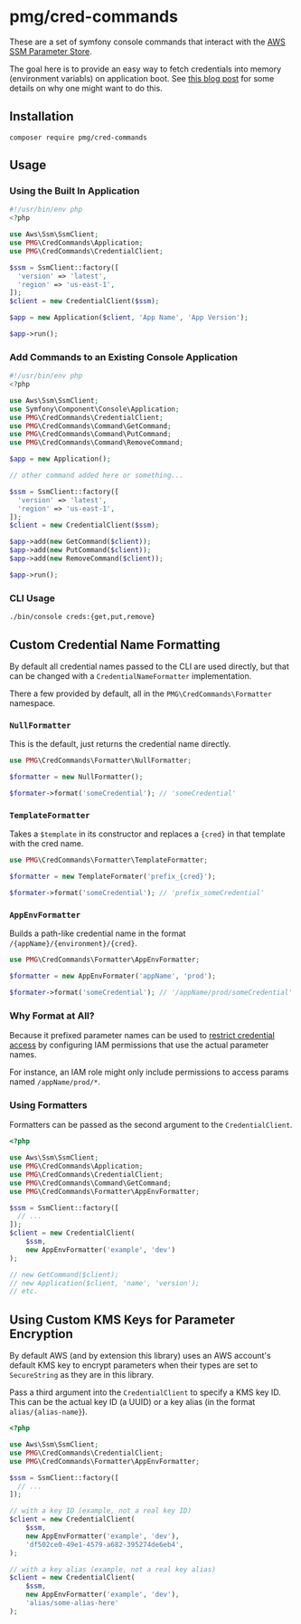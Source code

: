 # pmg/cred-commands

These are a set of symfony console commands that interact with the
[AWS SSM Parameter Store](https://docs.aws.amazon.com/systems-manager/latest/userguide/systems-manager-paramstore.html).

The goal here is to provide an easy way to fetch credentials into memory
(environment variabls) on application boot. See [this blog post](https://chrisguitarguy.com/2017/12/23/secrets-in-dockerized-applications/)
for some details on why one might want to do this.

## Installation

```
composer require pmg/cred-commands
```

## Usage

### Using the Built In Application

```php
#!/usr/bin/env php
<?php

use Aws\Ssm\SsmClient;
use PMG\CredCommands\Application;
use PMG\CredCommands\CredentialClient;

$ssm = SsmClient::factory([
  'version' => 'latest',
  'region' => 'us-east-1',
]);
$client = new CredentialClient($ssm);

$app = new Application($client, 'App Name', 'App Version');

$app->run();
```



### Add Commands to an Existing Console Application

```php
#!/usr/bin/env php
<?php

use Aws\Ssm\SsmClient;
use Symfony\Component\Console\Application;
use PMG\CredCommands\CredentialClient;
use PMG\CredCommands\Command\GetCommand;
use PMG\CredCommands\Command\PutCommand;
use PMG\CredCommands\Command\RemoveCommand;

$app = new Application();

// other command added here or something...

$ssm = SsmClient::factory([
  'version' => 'latest',
  'region' => 'us-east-1',
]);
$client = new CredentialClient($ssm);

$app->add(new GetCommand($client));
$app->add(new PutCommand($client));
$app->add(new RemoveCommand($client));

$app->run();
```

### CLI Usage

```
./bin/console creds:{get,put,remove}
```

## Custom Credential Name Formatting

By default all credential names passed to the CLI are used directly, but that
can be changed with a `CredentialNameFormatter` implementation.

There a few provided by default, all in the `PMG\CredCommands\Formatter`
namespace.

### `NullFormatter`

This is the default, just returns the credential name directly.

```php
use PMG\CredCommands\Formatter\NullFormatter;

$formatter = new NullFormatter();

$formater->format('someCredential'); // 'someCredential'
```

### `TemplateFormatter`

Takes a `$template` in its constructor and replaces a `{cred}` in that template
with the cred name.

```php
use PMG\CredCommands\Formatter\TemplateFormatter;

$formatter = new TemplateFormater('prefix_{cred}');

$formater->format('someCredential'); // 'prefix_someCredential'
```

### `AppEnvFormatter`

Builds a path-like credential name in the format `/{appName}/{environment}/{cred}`.

```php
use PMG\CredCommands\Formatter\AppEnvFormatter;

$formatter = new AppEnvFormater('appName', 'prod');

$formater->format('someCredential'); // '/appName/prod/someCredential'
```

### Why Format at All?

Because it prefixed parameter names can be used to [restrict credential access](https://docs.aws.amazon.com/systems-manager/latest/userguide/sysman-paramstore-access.html)
by configuring IAM permissions that use the actual parameter names.

For instance, an IAM role might only include permissions to access params named
`/appName/prod/*`.

### Using Formatters

Formatters can be passed as the second argument to the `CredentialClient`.

```php
<?php

use Aws\Ssm\SsmClient;
use PMG\CredCommands\Application;
use PMG\CredCommands\CredentialClient;
use PMG\CredCommands\Command\GetCommand;
use PMG\CredCommands\Formatter\AppEnvFormatter;

$ssm = SsmClient::factory([
  // ...
]);
$client = new CredentialClient(
    $ssm,
    new AppEnvFormatter('example', 'dev')
);

// new GetCommand($client);
// new Application($client, 'name', 'version');
// etc.
```

## Using Custom KMS Keys for Parameter Encryption

By default AWS (and by extension this library) uses an AWS account's default KMS
key to encrypt parameters when their types are set to `SecureString` as they
are in this library.

Pass a third argument into the `CredentialClient` to specify a KMS key ID. This
can be the actual key ID (a UUID) or a key alias (in the format `alias/{alias-name}`).

```php
<?php

use Aws\Ssm\SsmClient;
use PMG\CredCommands\CredentialClient;
use PMG\CredCommands\Formatter\AppEnvFormatter;

$ssm = SsmClient::factory([
  // ...
]);

// with a key ID (example, not a real key ID)
$client = new CredentialClient(
    $ssm,
    new AppEnvFormatter('example', 'dev'),
    'df502ce0-49e1-4579-a682-395274de6eb4',
);

// with a key alias (example, not a real key alias)
$client = new CredentialClient(
    $ssm,
    new AppEnvFormatter('example', 'dev'),
    'alias/some-alias-here'
);
```
